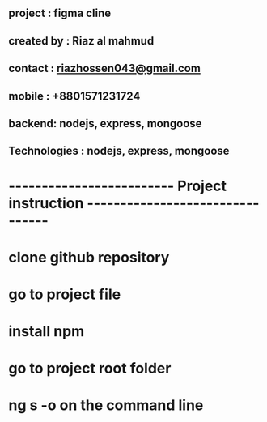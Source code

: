 ## project : figma  cline 
## created by : Riaz al mahmud 
## contact : riazhossen043@gmail.com
## mobile : +8801571231724
## backend:  nodejs, express, mongoose
## Technologies :  nodejs, express, mongoose


# -------------------------  Project instruction --------------------------------
# clone github repository 
# go to project  file
# install npm 
# go to project root folder
# ng s -o on the command line
